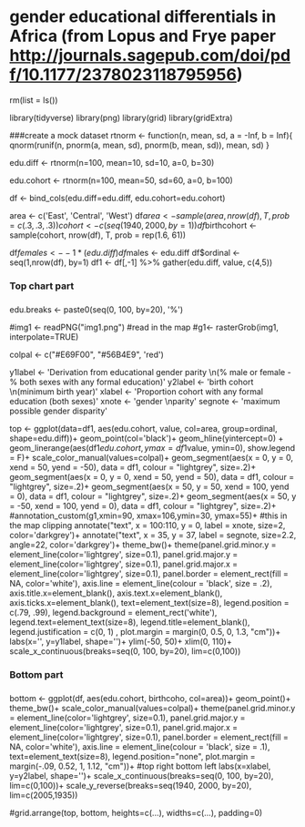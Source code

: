 # gender educational differentials in Africa (from Lopus and Frye paper http://journals.sagepub.com/doi/pdf/10.1177/2378023118795956)

rm(list = ls())

library(tidyverse)
library(png)
library(grid)
library(gridExtra)

###create a mock dataset
rtnorm <- function(n, mean, sd, a = -Inf, b = Inf){
  qnorm(runif(n, pnorm(a, mean, sd), pnorm(b, mean, sd)), mean, sd)
}

edu.diff <- rtnorm(n=100, mean=10, sd=10, a=0, b=30)

edu.cohort <- rtnorm(n=100, mean=50, sd=60, a=0, b=100)

df <- bind_cols(edu.diff=edu.diff, edu.cohort=edu.cohort)

area <- c('East', 'Central', 'West')
df$area <- sample(area, nrow(df), T, prob = c(.3,.3,.3))
cohort <- c(seq(1940, 2000, by=1))
df$birthcohort <- sample(cohort, nrow(df), T, prob = rep(1.6, 61))

df$females <- -1*(edu.diff)
df$males <- edu.diff
df$ordinal <- seq(1,nrow(df), by=1)
df1 <- df[,-1] %>% gather(edu.diff, value, c(4,5))

###
### Top chart part
###
edu.breaks <- paste0(seq(0, 100, by=20), '%')

#img1 <- readPNG("img1.png") #read in the map
#g1<- rasterGrob(img1, interpolate=TRUE)

colpal <- c("#E69F00", "#56B4E9", 'red')

y1label <- 'Derivation from educational gender parity \n(% male or female - % both sexes with any formal education)'
y2label <- 'birth cohort \n(minimum birth year)'
xlabel <- 'Proportion cohort with any formal education (both sexes)'
xnote <- 'gender \nparity'
segnote <- 'maximum possible gender disparity'


top <- ggplot(data=df1, aes(edu.cohort, value, col=area, group=ordinal, shape=edu.diff))+
  geom_point(col='black')+
  geom_hline(yintercept=0) +
  geom_linerange(aes(df1$edu.cohort, ymax=df1$value, ymin=0), show.legend = F)+
  scale_color_manual(values=colpal)+
  geom_segment(aes(x = 0, y = 0, xend = 50, yend = -50), data = df1, colour = "lightgrey", size=.2)+
  geom_segment(aes(x = 0, y = 0, xend = 50, yend = 50), data = df1, colour = "lightgrey", size=.2)+
  geom_segment(aes(x = 50, y = 50, xend = 100, yend = 0), data = df1, colour = "lightgrey", size=.2)+
  geom_segment(aes(x = 50, y = -50, xend = 100, yend = 0), data = df1, colour = "lightgrey", size=.2)+
 #annotation_custom(g1,xmin=90, xmax=106,ymin=30, ymax=55)+ #this in the map clipping
  annotate("text", x = 100:110, y = 0, label = xnote, size=2, color='darkgrey')+
  annotate("text", x = 35, y = 37, label = segnote, size=2.2, angle=22, color='darkgrey')+
  theme_bw()+
  theme(panel.grid.minor.y = element_line(color='lightgrey', size=0.1),
        panel.grid.major.y = element_line(color='lightgrey', size=0.1),
        panel.grid.major.x = element_line(color='lightgrey', size=0.1),
        panel.border = element_rect(fill = NA, color='white'),
        axis.line = element_line(colour = 'black', size = .2),
        axis.title.x=element_blank(),
        axis.text.x=element_blank(),
        axis.ticks.x=element_blank(),
        text=element_text(size=8),
        legend.position = c(.79, .99), legend.background = element_rect('white'), 
        legend.text=element_text(size=8), legend.title=element_blank(),
       legend.justification = c(0, 1) ,
       plot.margin = margin(0, 0.5, 0, 1.3, "cm"))+
  labs(x='', y=y1label, shape='')+
  ylim(-50, 50)+
  xlim(0, 110)+
  scale_x_continuous(breaks=seq(0, 100, by=20), lim=c(0,100))

###
### Bottom part
###
bottom <-
ggplot(df, aes(edu.cohort, birthcoho, col=area))+
  geom_point()+ theme_bw()+
  scale_color_manual(values=colpal)+
  theme(panel.grid.minor.y = element_line(color='lightgrey', size=0.1),
        panel.grid.major.y = element_line(color='lightgrey', size=0.1),
        panel.grid.major.x = element_line(color='lightgrey', size=0.1),
        panel.border = element_rect(fill = NA, color='white'),
        axis.line = element_line(colour = 'black', size = .1),
        text=element_text(size=8),
        legend.position="none",
        plot.margin = margin(-.09, 0.52, 1, 1.12, "cm"))+ #top right bottom left
  labs(x=xlabel, y=y2label, shape='')+
  scale_x_continuous(breaks=seq(0, 100, by=20), lim=c(0,100))+
  scale_y_reverse(breaks=seq(1940, 2000, by=20), lim=c(2005,1935))
   
 #grid.arrange(top, bottom, heights=c(...), widths=c(...), padding=0)


